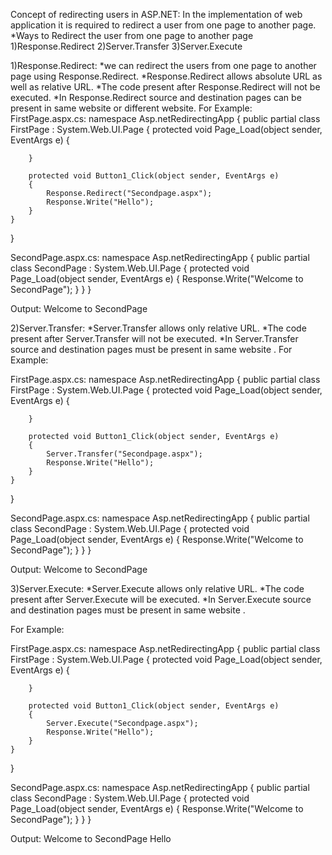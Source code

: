 Concept of redirecting users in ASP.NET:
          In the implementation of web application it is required to redirect a user from one page to another page.
*Ways to Redirect the user from one page to another page
     1)Response.Redirect
     2)Server.Transfer
     3)Server.Execute
     
1)Response.Redirect:
       *we can redirect the users from one page to another page using Response.Redirect.
       *Response.Redirect allows absolute URL as well as relative URL.
       *The code present after Response.Redirect will not be executed.
       *In Response.Redirect source and destination pages can be present in same website or different website.
 For Example:
FirstPage.aspx.cs:
       namespace Asp.netRedirectingApp
{
    public partial class FirstPage : System.Web.UI.Page
    {
        protected void Page_Load(object sender, EventArgs e)
        {
               
        }

        protected void Button1_Click(object sender, EventArgs e)
        {
            Response.Redirect("Secondpage.aspx");
            Response.Write("Hello");
        }
    }
}

SecondPage.aspx.cs:
namespace Asp.netRedirectingApp
{
    public partial class SecondPage : System.Web.UI.Page
    {
        protected void Page_Load(object sender, EventArgs e)
        {
            Response.Write("Welcome to SecondPage");
        }
    }
}

Output: Welcome to SecondPage

2)Server.Transfer:
             *Server.Transfer allows only relative URL.
             *The code present after Server.Transfer will not be executed.
             *In Server.Transfer source and destination pages must be present in same website .
For Example:

FirstPage.aspx.cs:
       namespace Asp.netRedirectingApp
{
    public partial class FirstPage : System.Web.UI.Page
    {
        protected void Page_Load(object sender, EventArgs e)
        {

        }

        protected void Button1_Click(object sender, EventArgs e)
        {
            Server.Transfer("Secondpage.aspx");
            Response.Write("Hello");
        }
    }
}

SecondPage.aspx.cs:
namespace Asp.netRedirectingApp
{
    public partial class SecondPage : System.Web.UI.Page
    {
        protected void Page_Load(object sender, EventArgs e)
        {
            Response.Write("Welcome to SecondPage");
        }
    }
}

Output:  Welcome to SecondPage

3)Server.Execute:
             *Server.Execute allows only relative URL.
             *The code present after Server.Execute will  be executed.
             *In Server.Execute source and destination pages must be present in same website .
             
For Example:

FirstPage.aspx.cs:
       namespace Asp.netRedirectingApp
{
    public partial class FirstPage : System.Web.UI.Page
    {
        protected void Page_Load(object sender, EventArgs e)
        {

        }

        protected void Button1_Click(object sender, EventArgs e)
        {
            Server.Execute("Secondpage.aspx");
            Response.Write("Hello");
        }
    }
}

SecondPage.aspx.cs:
namespace Asp.netRedirectingApp
{
    public partial class SecondPage : System.Web.UI.Page
    {
        protected void Page_Load(object sender, EventArgs e)
        {
            Response.Write("Welcome to SecondPage");
        }
    }
}

Output:  Welcome to SecondPage
         Hello

